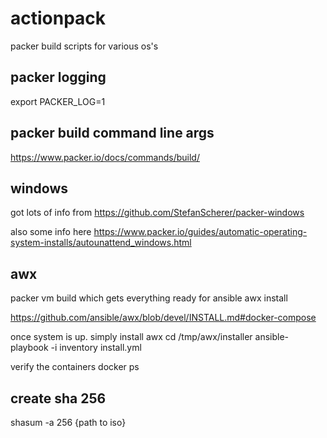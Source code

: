 # actionpack
packer build scripts for various os's

## packer logging
export PACKER_LOG=1

## packer build command line args
https://www.packer.io/docs/commands/build/

## windows
got lots of info from https://github.com/StefanScherer/packer-windows

also some info here https://www.packer.io/guides/automatic-operating-system-installs/autounattend_windows.html


## awx
packer vm build which gets everything ready for ansible awx install

https://github.com/ansible/awx/blob/devel/INSTALL.md#docker-compose

once system is up. simply install awx
cd /tmp/awx/installer
ansible-playbook -i inventory install.yml

verify the containers
docker ps

## create sha 256
shasum -a 256 {path to iso}
